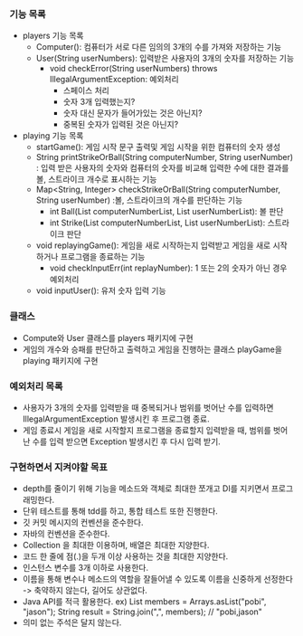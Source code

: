### 기능 목록
- players 기능 목록
  - Computer(): 컴퓨터가 서로 다른 임의의 3개의 수를 가져와 저장하는 기능
  - User(String userNumbers): 입력받은 사용자의 3개의 숫자를 저장하는 기능
    - void checkError(String userNumbers) throws IllegalArgumentException: 예외처리
      - 스페이스 처리
      - 숫자 3개 입력했는지?
      - 숫자 대신 문자가 들어가있는 것은 아닌지?
      - 중복된 숫자가 입력된 것은 아닌지?
- playing 기능 목록
  - startGame(): 게임 시작 문구 출력및 게임 시작을 위한 컴퓨터의 숫자 생성
  - String printStrikeOrBall(String computerNumber, String userNumber)
     : 입력 받은 사용자의 숫자와 컴퓨터의 숫자를 비교해 입력한 수에 대한 결과를 볼, 스트라이크 개수로 표시하는 기능
  - Map<String, Integer> checkStrikeOrBall(String computerNumber, String userNumber)
     :볼, 스트라이크의 개수를 판단하는 기능
    - int Ball(List<Integer> computerNumberList, List<Integer> userNumberList): 볼 판단
    - int Strike(List<Integer> computerNumberList, List<Integer> userNumberList): 스트라이크 판단
  - void replayingGame(): 게임을 새로 시작하는지 입력받고 게임을 새로 시작하거나 프로그램을 종료하는 기능
    - void checkInputErr(int replayNumber): 1 또는 2의 숫자가 아닌 경우 예외처리
  - void inputUser(): 유저 숫자 입력 기능

### 클래스
- Compute와 User 클래스를 players 패키지에 구현
- 게임의 개수와 승패를 판단하고 출력하고 게임을 진행하는 클래스 playGame을 playing 패키지에 구현

### 예외처리 목록
- 사용자가 3개의 숫자를 입력받을 때 중복되거나 범위를 벗어난 수를 입력하면 IllegalArgumentException 발생시킨 후 프로그램 종료.
- 게임 종료시 게임을 새로 시작할지 프로그램을 종료할지 입력받을 때, 범위를 벗어난 수를 입력 받으면 Exception 발생시킨 후 다시 입력 받기.

### 구현하면서 지켜야할 목표
- depth를 줄이기 위해 기능을 메소드와 객체로 최대한 쪼개고 DI를 지키면서 프로그래밍한다.
- 단위 테스트를 통해 tdd를 하고, 통합 테스트 또한 진행한다.
- 깃 커밋 메시지의 컨벤션을 준수한다.
- 자바의 컨벤션을 준수한다.
- Collection 을 최대한 이용하며, 배열은 최대한 지양한다.
- 코드 한 줄에 점(.)을 두개 이상 사용하는 것을 최대한 지양한다.
- 인스턴스 변수를 3개 이하로 사용한다.
- 이름을 통해 변수나 메소드의 역할을 잘들어낼 수 있도록 이름을 신중하게 선정한다 -> 축약하지 않는다, 길어도 상관없다.
- Java API를 적극 활용한다. 
  ex) List<String> members = Arrays.asList("pobi", "jason");
  String result = String.join(",", members); // "pobi,jason"
- 의미 없는 주석은 달지 않는다.

